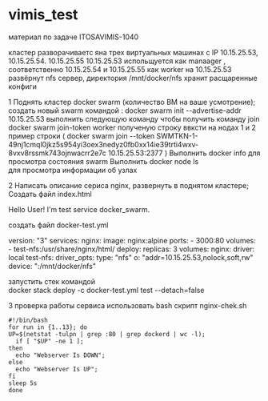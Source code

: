 # vimis_test
материал по задаче ITOSAVIMIS-1040

кластер разворачиваетс яна трех виртуальных машинах с IP 10.15.25.53, 10.15.25.54. 10.15.25.55
10.15.25.53 испольщуется как manaager , соответственно 10.15.25.54 и 10.15.25.55 как worker
на 10.15.25.53 развёрнут nfs сервер, директория /mnt/docker/nfs хранит расщаренные конфиги 


1    Поднять кластер docker swarm (количество ВМ на ваше усмотрение);
создать новый swarm командой : 
  docker swarm init --advertise-addr 10.15.25.53
выполнить следующую команду чтобы получить команду join
  docker swarm join-token worker
полученую строку ввксти на нодах 1 и 2 
  пример строки ( docker swarm join --token SWMTKN-1-49nj1cmql0jkz5s954yi3oex3nedyz0fb0xx14ie39trti4wxv-8vxv8rssmk743ojnwacrr2e7c 10.15.25.53:2377 )
Выполнить 
  docker info 
для просмотра состояния swarm
Выполнить 
  docker node ls  
для просмотра информации об узлах

2   Написать описание сериса nginx, развернуть в поднятом кластере;
Создать файл index.html

  <html lang="en">
    <head><title>Hello Docker</title></head>
    <body>
      <p>Hello User! I'm test service docker_swarm.</p>
    </body>
  </html>

создать файл docker-test.yml

  version: "3"
  services:
    nginx:
      image: nginx:alpine
      ports:
        - 3000:80
      volumes:
        - test-nfs:/usr/share/nginx/html/
      deploy:
        replicas: 3
  volumes:
    nginx:
      driver: local
    test-nfs:
      driver_opts:
        type: "nfs"
        o: "addr=10.15.25.53,nolock,soft,rw"
        device: ":/mnt/docker/nfs"

запустить стек командой  
  docker stack deploy -c docker-test.yml test --detach=false



3   проверка работы сервиса
использовать bash скрипт  nginx-chek.sh

    #!/bin/bash
    for run in {1..13}; do
    UP=$(netstat -tulpn | grep :80 | grep dockerd | wc -l);
      if [ "$UP" -ne 1 ];
    then
      echo "Webserver Is DOWN";
    else
      echo "Webserver Is UP";
    fi
    sleep 5s
    done
